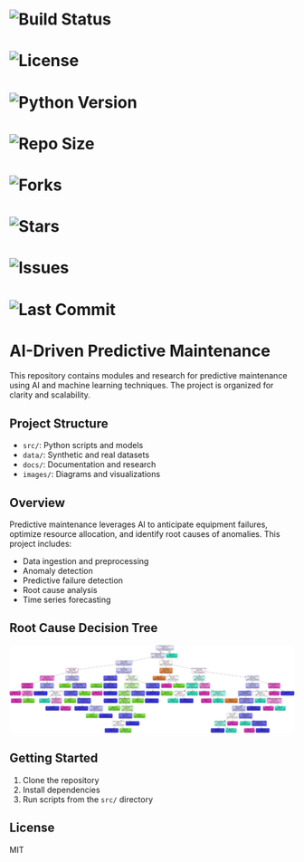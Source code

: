 # ![Build Status](https://img.shields.io/badge/build-passing-brightgreen)
# ![License](https://img.shields.io/github/license/RajaMuhammadAwais/ai_driven_predictive_maintenance)
# ![Python Version](https://img.shields.io/badge/python-3.8%2B-blue)
# ![Repo Size](https://img.shields.io/github/repo-size/RajaMuhammadAwais/ai_driven_predictive_maintenance)
# ![Forks](https://img.shields.io/github/forks/RajaMuhammadAwais/ai_driven_predictive_maintenance?style=social)
# ![Stars](https://img.shields.io/github/stars/RajaMuhammadAwais/ai_driven_predictive_maintenance?style=social)
# ![Issues](https://img.shields.io/github/issues/RajaMuhammadAwais/ai_driven_predictive_maintenance)
# ![Last Commit](https://img.shields.io/github/last-commit/RajaMuhammadAwais/ai_driven_predictive_maintenance)
# AI-Driven Predictive Maintenance

This repository contains modules and research for predictive maintenance using AI and machine learning techniques. The project is organized for clarity and scalability.

## Project Structure
- `src/`: Python scripts and models
- `data/`: Synthetic and real datasets
- `docs/`: Documentation and research
- `images/`: Diagrams and visualizations

## Overview
Predictive maintenance leverages AI to anticipate equipment failures, optimize resource allocation, and identify root causes of anomalies. This project includes:
- Data ingestion and preprocessing
- Anomaly detection
- Predictive failure detection
- Root cause analysis
- Time series forecasting

## Root Cause Decision Tree
![Root Cause Decision Tree](images/root_cause_decision_tree.png)

## Getting Started
1. Clone the repository
2. Install dependencies
3. Run scripts from the `src/` directory

## License
MIT

